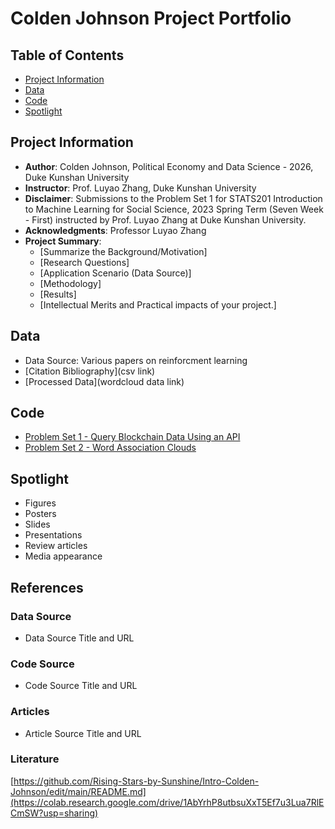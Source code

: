 # Colden Johnson Project Portfolio

## Table of Contents
- [Project Information](https://github.com/Rising-Stars-by-Sunshine/stats201-PS1-ColdenJohnson#project_information)
- [Data](https://github.com/Rising-Stars-by-Sunshine/stats201-PS1-ColdenJohnson#data)
- [Code](https://github.com/Rising-Stars-by-Sunshine/stats201-PS1-ColdenJohnson#code)
- [Spotlight](https://github.com/Rising-Stars-by-Sunshine/stats201-PS1-ColdenJohnson#spotlight)


## Project Information
- **Author**: Colden Johnson, Political Economy and Data Science - 2026, Duke Kunshan University
- **Instructor**: Prof. Luyao Zhang, Duke Kunshan University
- **Disclaimer**: Submissions to the Problem Set 1 for STATS201 Introduction to Machine Learning for Social Science, 2023 Spring Term (Seven Week - First) instructed by Prof. Luyao Zhang at Duke Kunshan University.
- **Acknowledgments**: Professor Luyao Zhang
- **Project Summary**: 
  - [Summarize the Background/Motivation]
  - [Research Questions]
  - [Application Scenario (Data Source)]
  - [Methodology]
  - [Results]
  - [Intellectual Merits and Practical impacts of your project.]


## Data
- Data Source: Various papers on reinforcment learning
- [Citation Bibliography](csv link)
- [Processed Data](wordcloud data link)

## Code
- [Problem Set 1 - Query Blockchain Data Using an API](link)
- [Problem Set 2 - Word Association Clouds](link)

## Spotlight
- Figures
- Posters
- Slides
- Presentations
- Review articles
- Media appearance

## References

### Data Source
- Data Source Title and URL
### Code Source
- Code Source Title and URL
### Articles
- Article Source Title and URL
### Literature

[https://github.com/Rising-Stars-by-Sunshine/Intro-Colden-Johnson/edit/main/README.md](https://colab.research.google.com/drive/1AbYrhP8utbsuXxT5Ef7u3Lua7RlECmSW?usp=sharing)
